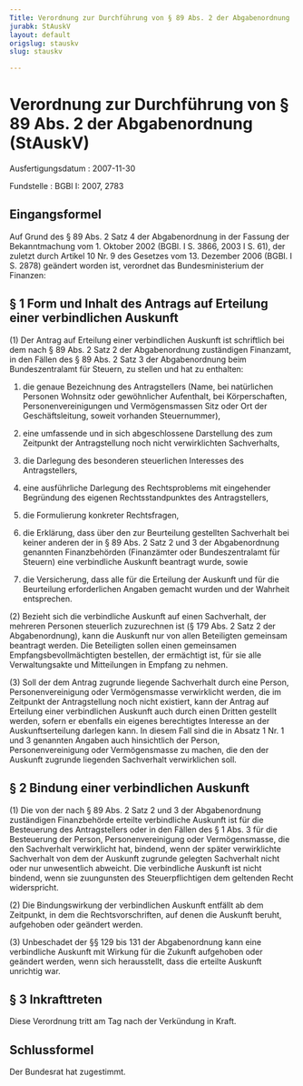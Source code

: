 ```yaml
---
Title: Verordnung zur Durchführung von § 89 Abs. 2 der Abgabenordnung
jurabk: StAuskV
layout: default
origslug: stauskv
slug: stauskv

---
```


# Verordnung zur Durchführung von § 89 Abs. 2 der Abgabenordnung (StAuskV)

Ausfertigungsdatum
:   2007-11-30

Fundstelle
:   BGBl I: 2007, 2783

## Eingangsformel

Auf Grund des § 89 Abs. 2 Satz 4 der Abgabenordnung in der Fassung der
Bekanntmachung vom 1. Oktober 2002 (BGBl. I S. 3866, 2003 I S. 61),
der zuletzt durch Artikel 10 Nr. 9 des Gesetzes vom 13. Dezember 2006
(BGBl. I S. 2878) geändert worden ist, verordnet das Bundesministerium
der Finanzen:

## § 1 Form und Inhalt des Antrags auf Erteilung einer verbindlichen Auskunft

(1) Der Antrag auf Erteilung einer verbindlichen Auskunft ist
schriftlich bei dem nach § 89 Abs. 2 Satz 2 der Abgabenordnung
zuständigen Finanzamt, in den Fällen des § 89 Abs. 2 Satz 3 der
Abgabenordnung beim Bundeszentralamt für Steuern, zu stellen und hat
zu enthalten:

1.  die genaue Bezeichnung des Antragstellers (Name, bei natürlichen
    Personen Wohnsitz oder gewöhnlicher Aufenthalt, bei Körperschaften,
    Personenvereinigungen und Vermögensmassen Sitz oder Ort der
    Geschäftsleitung, soweit vorhanden Steuernummer),


2.  eine umfassende und in sich abgeschlossene Darstellung des zum
    Zeitpunkt der Antragstellung noch nicht verwirklichten Sachverhalts,


3.  die Darlegung des besonderen steuerlichen Interesses des
    Antragstellers,


4.  eine ausführliche Darlegung des Rechtsproblems mit eingehender
    Begründung des eigenen Rechtsstandpunktes des Antragstellers,


5.  die Formulierung konkreter Rechtsfragen,


6.  die Erklärung, dass über den zur Beurteilung gestellten Sachverhalt
    bei keiner anderen der in § 89 Abs. 2 Satz 2 und 3 der Abgabenordnung
    genannten Finanzbehörden (Finanzämter oder Bundeszentralamt für
    Steuern) eine verbindliche Auskunft beantragt wurde, sowie


7.  die Versicherung, dass alle für die Erteilung der Auskunft und für die
    Beurteilung erforderlichen Angaben gemacht wurden und der Wahrheit
    entsprechen.




(2) Bezieht sich die verbindliche Auskunft auf einen Sachverhalt, der
mehreren Personen steuerlich zuzurechnen ist (§ 179 Abs. 2 Satz 2 der
Abgabenordnung), kann die Auskunft nur von allen Beteiligten gemeinsam
beantragt werden. Die Beteiligten sollen einen gemeinsamen
Empfangsbevollmächtigten bestellen, der ermächtigt ist, für sie alle
Verwaltungsakte und Mitteilungen in Empfang zu nehmen.

(3) Soll der dem Antrag zugrunde liegende Sachverhalt durch eine
Person, Personenvereinigung oder Vermögensmasse verwirklicht werden,
die im Zeitpunkt der Antragstellung noch nicht existiert, kann der
Antrag auf Erteilung einer verbindlichen Auskunft auch durch einen
Dritten gestellt werden, sofern er ebenfalls ein eigenes berechtigtes
Interesse an der Auskunftserteilung darlegen kann. In diesem Fall sind
die in Absatz 1 Nr. 1 und 3 genannten Angaben auch hinsichtlich der
Person, Personenvereinigung oder Vermögensmasse zu machen, die den der
Auskunft zugrunde liegenden Sachverhalt verwirklichen soll.

## § 2 Bindung einer verbindlichen Auskunft

(1) Die von der nach § 89 Abs. 2 Satz 2 und 3 der Abgabenordnung
zuständigen Finanzbehörde erteilte verbindliche Auskunft ist für die
Besteuerung des Antragstellers oder in den Fällen des § 1 Abs. 3 für
die Besteuerung der Person, Personenvereinigung oder Vermögensmasse,
die den Sachverhalt verwirklicht hat, bindend, wenn der später
verwirklichte Sachverhalt von dem der Auskunft zugrunde gelegten
Sachverhalt nicht oder nur unwesentlich abweicht. Die verbindliche
Auskunft ist nicht bindend, wenn sie zuungunsten des Steuerpflichtigen
dem geltenden Recht widerspricht.

(2) Die Bindungswirkung der verbindlichen Auskunft entfällt ab dem
Zeitpunkt, in dem die Rechtsvorschriften, auf denen die Auskunft
beruht, aufgehoben oder geändert werden.

(3) Unbeschadet der §§ 129 bis 131 der Abgabenordnung kann eine
verbindliche Auskunft mit Wirkung für die Zukunft aufgehoben oder
geändert werden, wenn sich herausstellt, dass die erteilte Auskunft
unrichtig war.

## § 3 Inkrafttreten

Diese Verordnung tritt am Tag nach der Verkündung in Kraft.

## Schlussformel

Der Bundesrat hat zugestimmt.

